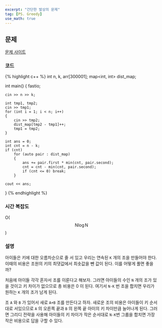 ```yaml
---
excerpt: "간단한 발상의 문제"
tag: [PS. Greedy]
use_math: true
---
```

## 문제

[문제 사이트](https://www.acmicpc.net/problem/13164)

### 코드

{% highlight c++ %}
int n, k, arr[300001];
map<int, int> dist_map;

int main()
{
	fastio;

	cin >> n >> k;
	
	int tmp1, tmp2;
	cin >> tmp1;
	for (int i = 1; i < n; i++)
	{
		cin >> tmp2;
		dist_map[tmp2 - tmp1]++;
		tmp1 = tmp2;
	}
	
	int ans = 0;
	int cnt = n - k;
	if (cnt)
		for (auto pair : dist_map)
		{
			ans += pair.first * min(cnt, pair.second);
			cnt = cnt - min(cnt, pair.second);
			if (cnt <= 0) break;
		}
	
	cout << ans;
}
{% endhighlight %}

### 시간 복잡도

O($$\mathrm{N} \log{\mathrm{N}}$$)

### 설명

아이들은 키에 대한 오름차순으로 줄 서 있고 우리는 연속된 ```K``` 개의 조을 만들어야 한다. 이때의 비용은 조원의 키의 최댓값에서 최솟값을 뺀 값이 된다. 이를 어떻게 풀면 좋을까?

처음에 아이들 각각 혼자서 조를 이룬다고 해보자. 그러면 아이들의 수인 ```N``` 개의 조가 있을 것이고 키 차이가 없으므로 총 비용은 0 이 된다. 여기서 ```N-K``` 번 조을 합치면 우리가 원하는 ```K``` 개의 조가 남게 된다.

조 ```A``` 와 ```B``` 가 있어서 새로 ```A+B``` 조를 만든다고 하자. 새로운 조의 비용은 아이들이 키 순서대로 서있으므로 ```A``` 의 오른쪽 끝과 ```B``` 의 왼쪽 끝 아이의 키 차이만큼 늘어나게 된다. 그러면 그리디 전략을 사용해 아이들의 키 차이가 작은 순서대로 ```N-K```번 그룹을 합치면 가장 작은 비용으로 답을 구할 수 있다.